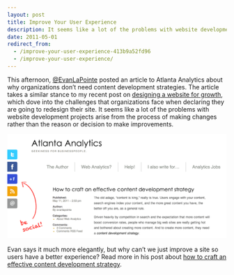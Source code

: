 ```yaml
---
layout: post
title: Improve Your User Experience
description: It seems like a lot of the problems with website development projects arise from the process of making changes rather than the reason or decision to make improvements.
date: 2011-05-01
redirect_from:
  - /improve-your-user-experience-413b9a52fd96
  - /improve-your-user-experience/
---
```


This afternoon, [@EvanLaPointe](https://twitter.com/evanlapointe) posted an article to Atlanta Analytics about why organizations don’t need content development strategies. The article takes a similar stance to my recent post on [designing a website for growth](/articles/to-redesign-or-not-to-redesign), which dove into the challenges that organizations face when declaring they are going to redesign their site. It seems like a lot of the problems with website development projects arise from the process of making changes rather than the reason or decision to make improvements.

![Atlanta Analytics Article on Content Development](/images/atlanta-analytics-content-development.png)

Evan says it much more elegantly, but why can’t we just improve a site so users have a better experience? Read more in his post about [how to craft an effective content development strategy](http://www.atlantaanalytics.com/about-web-analytics/how-to-craft-an-effective-content-development-strategy/).